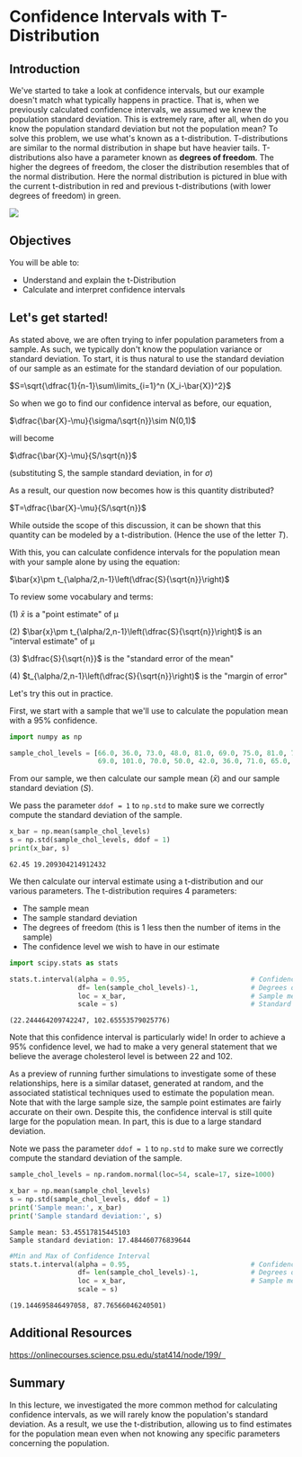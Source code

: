 
# Confidence Intervals with T-Distribution

## Introduction

We've started to take a look at confidence intervals, but our example doesn't match what typically happens in practice. That is, when we previously calculated confidence intervals, we assumed we knew the population standard deviation. This is extremely rare, after all, when do you know the population standard deviation but not the population mean? To solve this problem, we use what's known as a t-distribution. T-distributions are similar to the normal distribution in shape but have heavier tails. T-distributions also have a parameter known as **degrees of freedom**. The higher the degrees of freedom, the closer the distribution resembles that of the normal distribution. Here the normal distribution is pictured in blue with the current t-distribution in red and previous t-distributions (with lower degrees of freedom) in green.

<img src="images/new_tdist_df.png">

## Objectives
You will be able to:

* Understand and explain the t-Distribution
* Calculate and interpret confidence intervals

## Let's get started!

As stated above, we are often trying to infer population parameters from a sample. As such, we typically don't know the population variance or standard deviation. To start, it is thus natural to use the standard deviation of our sample as an estimate for the standard deviation of our population.

$S=\sqrt{\dfrac{1}{n-1}\sum\limits_{i=1}^n (X_i-\bar{X})^2}$

So when we go to find our confidence interval as before, our equation,

$\dfrac{\bar{X}-\mu}{\sigma/\sqrt{n}}\sim N(0,1)$

will become 

$\dfrac{\bar{X}-\mu}{S/\sqrt{n}}$

(substituting S, the sample standard deviation, in for $\sigma$)


As a result, our question now becomes how is this quantity distributed?

$T=\dfrac{\bar{X}-\mu}{S/\sqrt{n}}$

While outside the scope of this discussion, it can be shown that this quantity can be modeled by a t-distribution. (Hence the use of the letter $T$).

With this, you can calculate confidence intervals for the population mean with your sample alone by using the equation:  

$\bar{x}\pm t_{\alpha/2,n-1}\left(\dfrac{S}{\sqrt{n}}\right)$


To review some vocabulary and terms:

(1) $\bar{x}$  is a "point estimate" of μ

(2)  $\bar{x}\pm t_{\alpha/2,n-1}\left(\dfrac{S}{\sqrt{n}}\right)$ is an "interval estimate" of μ

(3) $\dfrac{S}{\sqrt{n}}$ is the "standard error of the mean"

(4) $t_{\alpha/2,n-1}\left(\dfrac{S}{\sqrt{n}}\right)$ is the "margin of error"

Let's try this out in practice.

First, we start with a sample that we'll use to calculate the population mean with a 95% confidence.


```python
import numpy as np
```


```python
sample_chol_levels = [66.0, 36.0, 73.0, 48.0, 81.0, 69.0, 75.0, 81.0, 73.0,
                      69.0, 101.0, 70.0, 50.0, 42.0, 36.0, 71.0, 65.0, 43.0, 76.0, 24.0]
```

From our sample, we then calculate our sample mean ($\bar{x}$) and our sample standard deviation ($S$). 

We pass the parameter `ddof = 1` to `np.std` to make sure we correctly compute the standard deviation of the sample.


```python
x_bar = np.mean(sample_chol_levels)
s = np.std(sample_chol_levels, ddof = 1)
print(x_bar, s)
```

    62.45 19.209304214912432


We then calculate our interval estimate using a t-distribution and our various parameters. The t-distribution requires 4 parameters: 
* The sample mean
* The sample standard deviation
* The degrees of freedom (this is 1 less then the number of items in the sample)
* The confidence level we wish to have in our estimate


```python
import scipy.stats as stats
```


```python
stats.t.interval(alpha = 0.95,                              # Confidence level
                 df= len(sample_chol_levels)-1,             # Degrees of freedom
                 loc = x_bar,                               # Sample mean
                 scale = s)                                 # Standard deviation estimate
```




    (22.244464209742247, 102.65553579025776)



Note that this confidence interval is particularly wide! In order to achieve a 95% confidence level, we had to make a very general statement that we believe the average cholesterol level is between 22 and 102.

As a preview of running further simulations to investigate some of these relationships, here is a similar dataset, generated at random, and the associated statistical techniques used to estimate the population mean. Note that with the large sample size, the sample point estimates are fairly accurate on their own. Despite this, the confidence interval is still quite large for the population mean. In part, this is due to a large standard deviation.

Note we pass the parameter `ddof = 1` to `np.std` to make sure we correctly compute the standard deviation of the sample.


```python
sample_chol_levels = np.random.normal(loc=54, scale=17, size=1000)
```


```python
x_bar = np.mean(sample_chol_levels)
s = np.std(sample_chol_levels, ddof = 1)
print('Sample mean:', x_bar)
print('Sample standard deviation:', s)
```

    Sample mean: 53.45517815445103
    Sample standard deviation: 17.484460776839644



```python
#Min and Max of Confidence Interval
stats.t.interval(alpha = 0.95,                              # Confidence level
                 df= len(sample_chol_levels)-1,             # Degrees of freedom
                 loc = x_bar,                               # Sample mean
                 scale = s)    
```




    (19.144695846497058, 87.76566046240501)



## Additional Resources

https://onlinecourses.science.psu.edu/stat414/node/199/  

## Summary

In this lecture, we investigated the more common method for calculating confidence intervals, as we will rarely know the population's standard deviation. As a result, we use the t-distribution, allowing us to find estimates for the population mean even when not knowing any specific parameters concerning the population.
